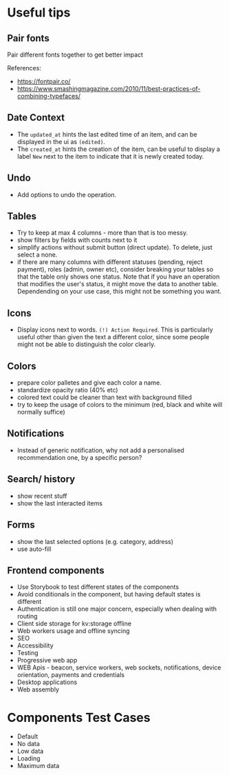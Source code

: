 # Useful tips

## Pair fonts 

Pair different fonts together to get better impact

References:
- https://fontpair.co/
- https://www.smashingmagazine.com/2010/11/best-practices-of-combining-typefaces/

## Date Context

- The `updated_at` hints the last edited time of an item, and can be displayed in the ui as `(edited)`.
- The `created_at` hints the creation of the item, can be useful to display a label `New` next to the item to indicate that it is newly created today.


## Undo

- Add options to undo the operation.

## Tables

- Try to keep at max 4 columns - more than that is too messy.
- show filters by fields with counts next to it
- simplify actions without submit button (direct update). To delete, just select a none.
- if there are many columns with different statuses (pending, reject payment), roles (admin, owner etc), consider breaking your tables so that the table only shows one status. Note that if you have an operation that modifies the user's status, it might move the data to another table. Dependending on your use case, this might not be something you want.

## Icons 

- Display icons next to words. `(!) Action Required`. This is particularly useful other than given the text a different color, since some people might not be able to distinguish the color clearly.

## Colors

- prepare color palletes and give each color a name.
- standardize opacity ratio (40% etc)
- colored text could be cleaner than text with background filled
- try to keep the usage of colors to the minimum (red, black and white will normally suffice)

## Notifications
- Instead of generic notification, why not add a personalised recommendation one, by a specific person?

## Search/ history
- show recent stuff
- show the last interacted items

## Forms
- show the last selected options (e.g. category, address)
- use auto-fill



## Frontend components

- Use Storybook to test different states of the components
- Avoid conditionals in the component, but having default states is different
- Authentication is still one major concern, especially when dealing with routing
- Client side storage for kv:storage offline
- Web workers usage and offline syncing
- SEO
- Accessibility
- Testing
- Progressive web app
- WEB Apis - beacon, service workers, web sockets, notifications, device orientation, payments and credentials
- Desktop applications
- Web assembly


# Components Test Cases

- Default
- No data
- Low data
- Loading
- Maximum data
